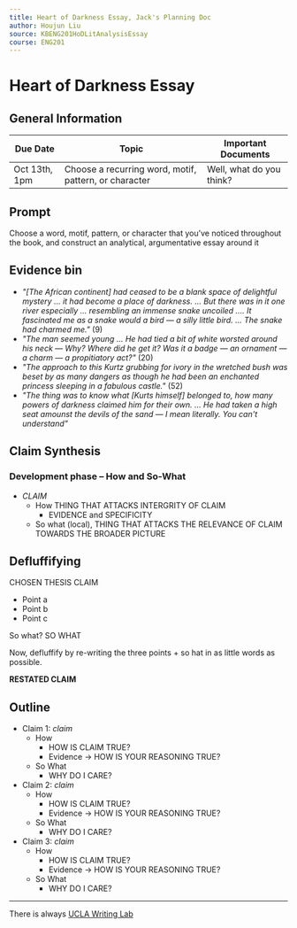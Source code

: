 ```yaml
---
title: Heart of Darkness Essay, Jack's Planning Doc
author: Houjun Liu
source: KBENG201HoDLitAnalysisEssay
course: ENG201
---
```


# Heart of Darkness Essay
## General Information
| Due Date      | Topic                                                 | Important Documents      |
|---------------|-------------------------------------------------------|--------------------------|
| Oct 13th, 1pm | Choose a recurring word, motif, pattern, or character | Well, what do you think? |
## Prompt
Choose a word, motif, pattern, or character that you’ve noticed throughout the book, and construct an analytical, argumentative essay around it

## Evidence bin
- *"[The African continent] had ceased to be a blank space of delightful mystery … it had become a place of darkness. … But there was in it one river especially … resembling an immense snake uncoiled .… It fascinated me as a snake would a bird — a silly little bird. … The snake had charmed me."* (9) 
- *"The man seemed young … He had tied a bit of white worsted around his neck — Why? Where did he get it? Was it a badge — an ornament — a charm — a propitiatory act?"* (20)
- *"The approach to this Kurtz grubbing for ivory in the wretched bush was beset by as many dangers as though he had been an enchanted princess sleeping in a fabulous castle."* (52)
- *"The thing was to know what [Kurts himself] belonged to, how many powers of darkness claimed him for their own. … He had taken a high seat amounst the devils of the sand — I mean literally. You can't understand"*


## Claim Synthesis
### Development phase – How and So-What
- *CLAIM*
    - How THING THAT ATTACKS INTERGRITY OF CLAIM
        - EVIDENCE and SPECIFICITY
    - So what (local), THING THAT ATTACKS THE RELEVANCE OF CLAIM TOWARDS THE BROADER PICTURE

## Defluffifying
CHOSEN THESIS CLAIM

* Point a 
* Point b
* Point c

So what? SO WHAT

Now, defluffify by re-writing the three points + so hat in as little words as possible.

**RESTATED CLAIM**

## Outline
- Claim 1: *claim*
	- How
		- HOW IS CLAIM TRUE?
		- Evidence -> HOW IS YOUR REASONING TRUE?
	- So What
		- WHY DO I CARE?
- Claim 2: *claim*
	- How
		- HOW IS CLAIM TRUE?
		- Evidence -> HOW IS YOUR REASONING TRUE?
	- So What
		- WHY DO I CARE?
- Claim 3: *claim*
	- How
		- HOW IS CLAIM TRUE?
		- Evidence -> HOW IS YOUR REASONING TRUE?
	- So What
		- WHY DO I CARE?

***
There is always [UCLA Writing Lab](https://wp.ucla.edu/wp-content/uploads/2016/01/UWC_handouts_What-How-So-What-Thesis-revised-5-4-15-RZ.pdf)

